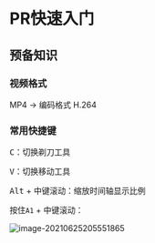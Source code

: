 # PR快速入门

## 预备知识

### 视频格式

MP4 -> 编码格式 H.264

### 常用快捷键

<kbd>C</kbd>：切换剃刀工具

<kbd>V</kbd>：切换移动工具

<kbd>Alt</kbd> + 中键滚动：缩放时间轴显示比例

按住`A1` + 中键滚动：

![image-20210625205551865](F:\MyRepository\MyProject\learningNotes\Adobe系列\PR笔记\img\image-20210625205551865.png)

